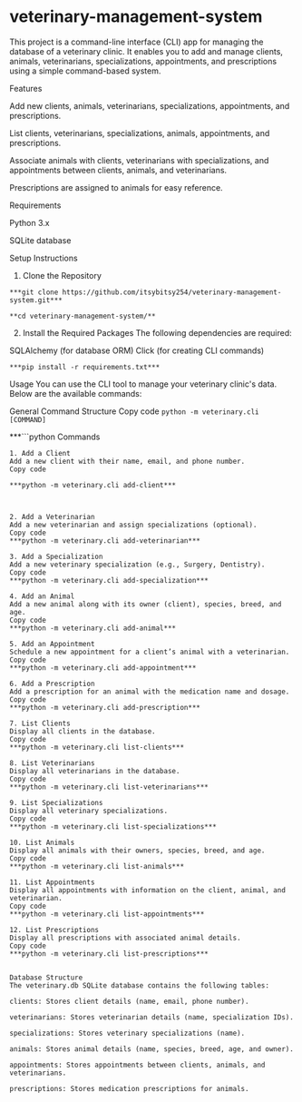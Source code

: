 # veterinary-management-system

This project is a command-line interface (CLI) app for managing the database of a veterinary clinic. It enables you to add and manage clients, animals, veterinarians, specializations, appointments, and prescriptions using a simple command-based system.

Features

Add new clients, animals, veterinarians, specializations, appointments, and prescriptions.

List clients, veterinarians, specializations, animals, appointments, and prescriptions.

Associate animals with clients, veterinarians with specializations, and appointments between clients, animals, and veterinarians.

Prescriptions are assigned to animals for easy reference.

Requirements

Python 3.x

SQLite database


Setup Instructions
1. Clone the Repository

`***git clone https://github.com/itsybitsy254/veterinary-management-system.git***`

`**cd veterinary-management-system/**`

2. Install the Required Packages
The following dependencies are required:

SQLAlchemy (for database ORM)
Click (for creating CLI commands)

`***pip install -r requirements.txt***`

Usage
You can use the CLI tool to manage your veterinary clinic's data. Below are the available commands:

General Command Structure
Copy code
`python -m veterinary.cli [COMMAND]`

***```python
Commands
```***
1. Add a Client
Add a new client with their name, email, and phone number.
Copy code

***python -m veterinary.cli add-client***



2. Add a Veterinarian
Add a new veterinarian and assign specializations (optional).
Copy code
***python -m veterinary.cli add-veterinarian***

3. Add a Specialization
Add a new veterinary specialization (e.g., Surgery, Dentistry).
Copy code
***python -m veterinary.cli add-specialization***

4. Add an Animal
Add a new animal along with its owner (client), species, breed, and age.
Copy code
***python -m veterinary.cli add-animal***

5. Add an Appointment
Schedule a new appointment for a client’s animal with a veterinarian.
Copy code
***python -m veterinary.cli add-appointment***

6. Add a Prescription
Add a prescription for an animal with the medication name and dosage.
Copy code
***python -m veterinary.cli add-prescription***

7. List Clients
Display all clients in the database.
Copy code
***python -m veterinary.cli list-clients***

8. List Veterinarians
Display all veterinarians in the database.
Copy code
***python -m veterinary.cli list-veterinarians***

9. List Specializations
Display all veterinary specializations.
Copy code
***python -m veterinary.cli list-specializations***

10. List Animals
Display all animals with their owners, species, breed, and age.
Copy code
***python -m veterinary.cli list-animals***

11. List Appointments
Display all appointments with information on the client, animal, and veterinarian.
Copy code
***python -m veterinary.cli list-appointments***

12. List Prescriptions
Display all prescriptions with associated animal details.
Copy code
***python -m veterinary.cli list-prescriptions***


Database Structure
The veterinary.db SQLite database contains the following tables:

clients: Stores client details (name, email, phone number).

veterinarians: Stores veterinarian details (name, specialization IDs).

specializations: Stores veterinary specializations (name).

animals: Stores animal details (name, species, breed, age, and owner).

appointments: Stores appointments between clients, animals, and veterinarians.

prescriptions: Stores medication prescriptions for animals.


